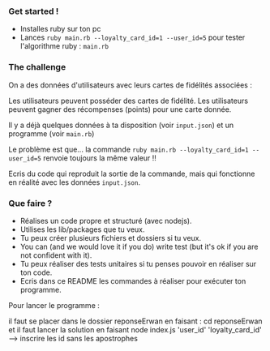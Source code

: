 ### Get started !

- Installes ruby sur ton pc
- Lances `ruby main.rb --loyalty_card_id=1 --user_id=5` pour tester l'algorithme ruby : `main.rb`

### The challenge

On a des données d'utilisateurs avec leurs cartes de fidélités associées :

Les utilisateurs peuvent posséder des cartes de fidélité.
Les utilisateurs peuvent gagner des récompenses (points) pour une carte donnée.

Il y a déjà quelques données à ta disposition (voir `input.json`) et un programme (voir `main.rb`)

Le problème est que... la commande `ruby main.rb --loyalty_card_id=1 --user_id=5` renvoie toujours la même valeur !!

Ecris du code qui reproduit la sortie de la commande, mais qui fonctionne en réalité avec les données `input.json`.

### Que faire ?

- Réalises un code propre et structuré (avec nodejs).
- Utilises les lib/packages que tu veux.
- Tu peux créer plusieurs fichiers et dossiers si tu veux.
- You can (and we would love it if you do) write test (but it's ok if you are not confident with it).
- Tu peux réaliser des tests unitaires si tu penses pouvoir en réaliser sur ton code.
- Ecris dans ce README les commandes à réaliser pour exécuter ton programme.


Pour lancer le programme : 

il faut se placer dans le dossier reponseErwan en faisant : cd reponseErwan
et il faut lancer la solution en faisant node index.js 'user_id' 'loyalty_card_id'   --> inscrire les id sans les apostrophes